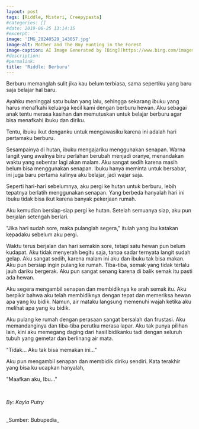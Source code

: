 ```yaml
---
layout: post
tags: [Riddle, Misteri, Creepypasta]
#categories: []
#date: 2019-06-25 13:14:15
#excerpt: ''
image: 'IMG_20240529_143057.jpg'
image-alt: Mother and The Boy Hunting in the Forest 
image-caption: AI Image Generated by [Bing](https://www.bing.com/images/create/wanita-dan-anak-laki-laki-remajanya-yang-sedang-be/1-6656d8e96d2b4ad7a3bd24b969d52aba?id=AxNqSGXb5w3EGqh4Ijyhgg%3d%3d&view=detailv2&idpp=genimg&thId=OIG2.oUBX9yPryBFpXkOlISDm&FORM=GCRIDP&mode=overlay)
#description:
#permalink:
title: 'Riddle: Berburu'
---
```





Berburu memanglah sulit jika kau belum terbiasa, sama sepertiku yang baru saja belajar hal baru.

Ayahku meninggal satu bulan yang lalu, sehingga sekarang ibuku yang harus menafkahi keluarga kecil kami dengan berburu hewan. Aku sebagai anak tentu merasa kasihan dan memutuskan untuk belajar berburu agar bisa menafkahi ibuku dan diriku.

Tentu, ibuku ikut denganku untuk mengawasiku karena ini adalah hari pertamaku berburu.

Sesampainya di hutan, ibuku mengajariku menggunakan senapan. Warna langit yang awalnya biru perlahan berubah menjadi oranye, menandakan waktu yang sebentar lagi akan malam. Aku sangat sedih karena masih belum bisa menggunakan senapan. Ibuku hanya meminta untuk bersabar, ini juga baru pertama kalinya aku belajar, jadi wajar saja.

Seperti hari-hari sebelumnya, aku pergi ke hutan untuk berburu, lebih tepatnya berlatih menggunakan senapan. Yang berbeda hanyalah hari ini ibuku tidak bisa ikut karena banyak pekerjaan rumah.

Aku kemudian bersiap-siap pergi ke hutan. Setelah semuanya siap, aku pun berjalan setengah berlari.

"Jika hari sudah sore, maka pulanglah segera," itulah yang ibu katakan kepadaku sebelum aku pergi.

Waktu terus berjalan dan hari semakin sore, tetapi satu hewan pun belum kudapat. Aku tidak menyerah begitu saja, tanpa sadar ternyata langit sudah gelap. Aku sangat sedih, karena malam ini aku dan ibuku tak bisa makan. Aku pun bersiap ingin pulang ke rumah. Tiba-tiba, semak yang tidak terlalu jauh dariku bergerak. Aku pun sangat senang karena di balik semak itu pasti ada hewan.

Aku segera mengambil senapan dan membidiknya ke arah semak itu. Aku berpikir bahwa aku telah membidiknya dengan tepat dan memeriksa hewan apa yang ku bidik. Namun, air mataku langsung memenuhi wajah ketika aku melihat apa yang ku bidik.

Aku pulang ke rumah dengan perasaan sangat bersalah dan frustasi. Aku memandanginya dan tiba-tiba perutku merasa lapar. Aku tak punya pilihan lain, kini aku memegang daging dari hasil bidikanku tadi dengan seluruh tubuh yang gemetar dan berlinang air mata.

"Tidak... Aku tak bisa memakan ini..."

Aku pun mengambil senapan dan membidik diriku sendiri. Kata terakhir yang bisa ku ucapkan hanyalah,

"Maafkan aku, Ibu..."




<br>

_By: Kayla Putry_


<br>
_Sumber: Bubupedia_